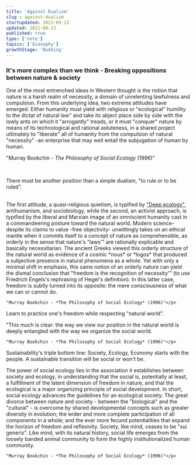 ```yaml
---
title: 'Against Dualism'
slug : against-dualism
startupdated: 2021-09-13
updated: 2021-09-13
published: true
type: ['note']
topics: ['Ecosophy']
growthStage: 'Budding'
---
```


### It's more complex than we think - Breaking oppositions between nature & society 

<Draft />

One of the most entrenched ideas in Western thought is the notion that nature is a harsh realm of necessity, a domain of unrelenting lawfulness and compulsion. From this underlying idea, two extreme attitudes have emerged. Either humanity must yield with religious or "ecological" humility to the dictat of natural law" and take its abject place side by side with the lowly ants on which it "arrogantly" treads, or it must "conquer" nature by means of its technological and rational astuteness, in a shared project ultimately to "liberate" all of humanity from the compulsion of natural "necessity" -an enterprise that may well entail the subjugation of human by human.
	
"Murray Bookchin - *The Philosophy of Social Ecology* (1996)"

<br />

There must be another position than a simple dualism, "to rule or to be ruled".

<br />
The first attitude, a quasi-religious quietism, is typified by <a href="/deep-ecology">"Deep ecology"</a>, antihumanism, and sociobiology, while the second, an activist approach, is typified by the liberal and Marxian image of an omniscient humanity cast in a commandeering posture toward the natural world. Modern science-despite its claims to value -free objectivity- unwittingly takes on an ethical mantle when it commits itself to a concept of nature as comprehensible, as orderly in the sense that nature's "laws'" are rationally explicable and basically necessitarian. The ancient Greeks viewed this orderly structure of the natural world as evidence of a cosmic *nous* or *logos* that produced a subjective presence in natural phenomena as a whole. Yet with only a minimal shift in emphasis, this same notion of an orderly nature can yield the dismal conclusion that "freedom is the recognition of necessity'" (to use Friedrich Engels's rephrasing of Hegel's definition). In this latter case, freedom is subtly turned into its opposite: the mere consciousness of what we can or cannot do. 
	
	"Murray Bookchin - *The Philosophy of Social Ecology* (1996)"</p>

</SimpleCard>

Learn to practice one's freedom while respecting "natural world".

<SimpleCard width="700px">

<p  style={{ textAlign: 'center' }}> "This much is clear: the way we view our position in the natural world is deeply entangled with the way we organize the social world.
	
	"Murray Bookchin - *The Philosophy of Social Ecology* (1996)"</p>

</SimpleCard>

Sustainability's triple bottom line: Society, Ecology, Economy starts with the people. A sustainable transition will be social or won't be. 

<SimpleCard width="700px">

<p  style={{ textAlign: 'center' }}> The power of social ecology lies in the association it establishes between society and ecology, in understanding that the social is, potentially at least, a fulfillment of the latent dimension of freedom in nature, and that the ecological is a major organizing principle of social development. In short, social ecology advances the guidelines for an ecological society. The great divorce between nature and society - between the "biological" and the "cultural" - is overcome by shared developmental concepts such as greater diversity in evolution; the wider and more complete participation of all components in a whole; and the ever more fecund potentialities that expand the horizon of freedom and reflexivity. Society, like mind, ceases to be "sui generis". Like mind, with its natural history, social life emerges from the loosely banded animal community to form the highly institutionalized human community. 
	
	"Murray Bookchin - *The Philosophy of Social Ecology* (1996)"</p>

</SimpleCard>
